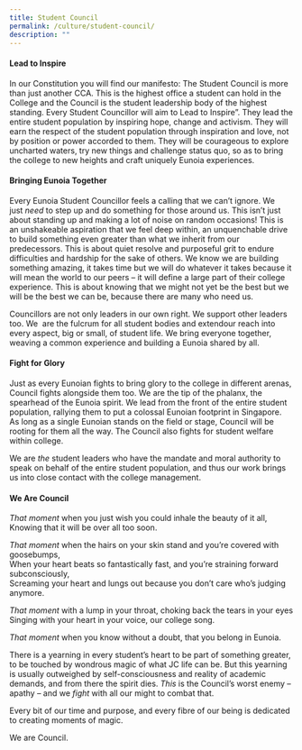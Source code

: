 ```yaml
---
title: Student Council
permalink: /culture/student-council/
description: ""
---
```

#### **Lead to Inspire**

In our Constitution you will find our manifesto: The Student Council is more than just another CCA. This is the highest office a student can hold in the College and the Council is the student leadership body of the highest standing. Every Student Councillor will aim to Lead to Inspire”. They lead the entire student population by inspiring hope, change and activism. They will earn the respect of the student population through inspiration and love, not by position or power accorded to them. They will be courageous to explore uncharted waters, try new things and challenge status quo, so as to bring the college to new heights and craft uniquely Eunoia experiences.

#### **Bringing Eunoia Together**

Every Eunoia Student Councillor feels a calling that we can’t ignore. We just _need_ to step up and do something for those around us. This isn’t just about standing up and making a lot of noise on random occasions! This is an unshakeable aspiration that we feel deep within, an unquenchable drive to build something even greater than what we inherit from our predecessors. This is about quiet resolve and purposeful grit to endure difficulties and hardship for the sake of others. We know we are building something amazing, it takes time but we will do whatever it takes because it will mean the world to our peers – it will define a large part of their college experience. This is about knowing that we might not yet be the best but we will be the best we can be, because there are many who need us.

Councillors are not only leaders in our own right. We support other leaders too. We  are the fulcrum for all student bodies and extendour reach into every aspect, big or small, of student life. We bring everyone together, weaving a common experience and building a Eunoia shared by all.

#### **Fight for Glory**

Just as every Eunoian fights to bring glory to the college in different arenas, Council fights alongside them too. We are the tip of the phalanx, the spearhead of the Eunoia spirit. We lead from the front of the entire student population, rallying them to put a colossal Eunoian footprint in Singapore. As long as a single Eunoian stands on the field or stage, Council will be rooting for them all the way. The Council also fights for student welfare within college.

We are _the_ student leaders who have the mandate and moral authority to speak on behalf of the entire student population, and thus our work brings us into close contact with the college management.

#### **We Are Council**

_*That moment*_ when you just wish you could inhale the beauty of it all,  
Knowing that it will be over all too soon.

_*That moment*_ when the hairs on your skin stand and you’re covered with goosebumps,  
When your heart beats so fantastically fast, and you’re straining forward subconsciously,  
Screaming your heart and lungs out because you don’t care who’s judging anymore.

_That moment_ with a lump in your throat, choking back the tears in your eyes  
Singing with your heart in your voice, our college song.

_That moment_ when you know without a doubt, that you belong in Eunoia.

There is a yearning in every student’s heart to be part of something greater, to be touched by wondrous magic of what JC life can be. But this yearning is usually outweighed by self-consciousness and reality of academic demands, and from there the spirit dies. _This_ is the Council’s worst enemy – apathy – and we _fight_ with all our might to combat that.

Every bit of our time and purpose, and every fibre of our being is dedicated to creating moments of magic.

We are Council.